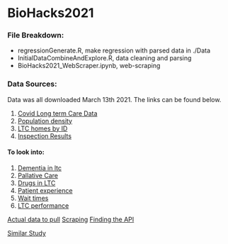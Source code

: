 # BioHacks2021

### File Breakdown: 
 
- regressionGenerate.R, make regression with parsed data in ./Data
- InitialDataCombineAndExplore.R, data cleaning and parsing
- BioHacks2021_WebScraper.ipynb, web-scraping

### Data Sources: 

Data was all downloaded March 13th 2021. The links can be found below. 

1. [Covid Long term Care Data](https://data.ontario.ca/en/dataset/long-term-care-home-covid-19-data)
2. [Population density](https://simplemaps.com/data/canada-cities)
3. [LTC homes by ID](http://publicreporting.ltchomes.net/en-ca/homeprofile.aspx?Home=2301&tab=1)
4. [Inspection Results](https://apps.mohltc.ca/ltchomes/detail.php?id=2728&lang=en)

#### To look into:

1. [Dementia in ltc](https://www.cihi.ca/en/dementia-in-canada/dementia-care-across-the-health-system/dementia-in-long-term-care)
2. [Pallative Care](https://www.cihi.ca/en/dementia-in-canada/spotlight-on-dementia-issues/palliative-and-end-of-life-care)
3. [Drugs in LTC](https://www.cihi.ca/sites/default/files/antipsychotics_in_ltc_publicsummary_en_0.pdf)
4. [Patient experience](https://www.cihi.ca/sites/default/files/patient_reportedexpmeasuresltc-en_web_1.pdf) 
5. [Wait times](https://www.hqontario.ca/System-Performance/Long-Term-Care-Home-Performance/Wait-Times) 
6. [LTC performance](https://www.hqontario.ca/System-Performance/Long-Term-Care-Home-Performance/Falls)

[Actual data to pull](https://www.hqontario.ca/System-Performance/Long-Term-Care-Home-Performance) 
[Scraping](https://www.freecodecamp.org/news/client-side-web-scraping-with-javascript-using-jquery-and-regex-5b57a271cb86/)
[Finding the API](http://www.gregreda.com/2015/02/15/web-scraping-finding-the-api/) 

[Similar Study](https://www.cmaj.ca/content/192/33/E946.short)
